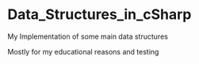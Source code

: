# Data_Structures_in_cSharp
My Implementation of some main data structures

Mostly for my educational reasons and testing
